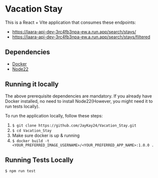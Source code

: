# Vacation Stay
This is a React + Vite application that consumes these endpoints:

* https://laara-api-dev-3rc4fb3npa-ew.a.run.app/search/stays/<ID HERE>
* https://laara-api-dev-3rc4fb3npa-ew.a.run.app/search/stays/filtered

## Dependencies
* [Docker](https://www.docker.com/)
* [Node22](https://nodejs.org/en)

## Running it locally

The above prerequisite dependencies are mandatory. If you already have Docker installed, no need to install Node22(However, you might need it to run tests locally).

To run the application locally, follow these steps:
1. `$ git clone https://github.com/JayKay24/Vacation_Stay.git`
2. `$ cd Vacation_Stay`
3. Make sure docker is up & running
4. `$ docker build -t <YOUR_PREFERRED_IMAGE_USERNAME>/<YOUR_PREFERRED_APP_NAME>:1.0.0 .`

## Running Tests Locally

```
$ npm run test
```